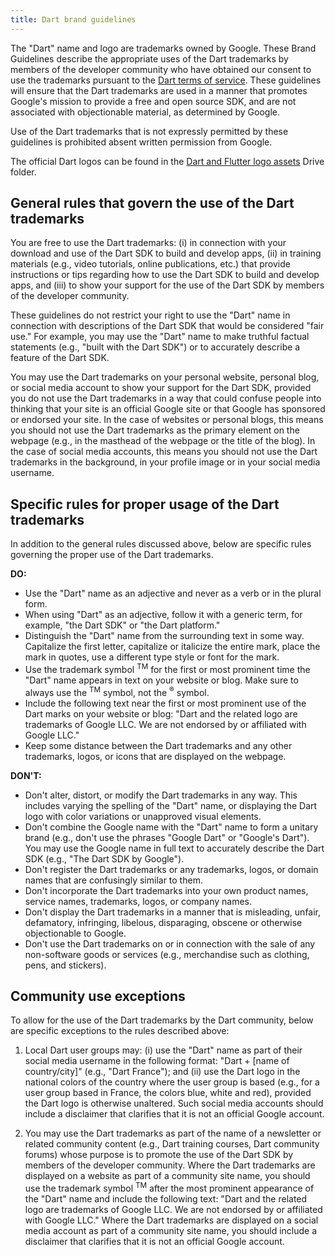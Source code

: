 ```yaml
---
title: Dart brand guidelines
---
```


The "Dart" name and logo are trademarks owned by Google.
These Brand Guidelines describe the appropriate uses of the Dart
trademarks by members of the developer community who have obtained our
consent to use the trademarks pursuant to the [Dart terms of service](/terms).
These guidelines will ensure that the Dart trademarks are used in a
manner that promotes Google's mission to provide a free and open source
SDK, and are not associated with objectionable
material, as determined by Google.

Use of the Dart trademarks that is not expressly permitted by these
guidelines is prohibited absent written permission from Google.

The official Dart logos can be found in the [Dart and Flutter logo
assets](https://drive.google.com/corp/drive/folders/1KXNtO9My2AMpDOF9A9Y_4aj4_BcgmDDT) Drive folder.

## General rules that govern the use of the Dart trademarks

You are free to use the Dart trademarks: (i) in connection with your
download and use of the Dart SDK to build and develop 
apps, (ii) in training materials (e.g., video tutorials, online publications,
etc.) that provide instructions or tips regarding how to use the Dart
SDK to build and develop apps, and (iii) to show your support for
the use of the Dart SDK by members of the developer community.  

These guidelines do not restrict your right to use the "Dart" name
in connection with descriptions of the Dart SDK that would be
considered "fair use."  For example, you may use the "Dart"
name to make truthful factual statements (e.g., "built with the Dart
SDK") or to accurately describe a feature of the Dart SDK.  

You may use the Dart trademarks on your personal website, personal
blog, or social media account to show your support for the Dart SDK,
provided you do not use the Dart trademarks in a way that
could confuse people into thinking that your site is an official Google
site or that Google has sponsored or endorsed your site. In the case of
websites or personal blogs, this means you should not use the Dart
trademarks as the primary element on the webpage (e.g., in the masthead
of the webpage or the title of the blog). In the case of social media
accounts, this means you should not use the Dart trademarks in the
background, in your profile image or in your social media username.  

## Specific rules for proper usage of the Dart trademarks

In addition to the general rules discussed above, below are specific
rules governing the proper use of the Dart trademarks.  

**DO:**

* Use the "Dart" name as an adjective and never as a verb or in the plural form.
* When using "Dart" as an adjective, follow it with a generic term, 
  for example, "the Dart SDK" or "the Dart platform."
* Distinguish the "Dart" name from the surrounding text in some way.
  Capitalize the first letter, capitalize or italicize the entire mark,
  place the mark in quotes, use a different type style or font for the mark.
* Use the trademark symbol <sup>TM</sup> for the first or most prominent
  time the "Dart" name appears in text on your website or blog.
  Make sure to always use the <sup>TM</sup> symbol,
  not the <sup>&reg;</sup> symbol.
* Include the following text near the first or most prominent use of the
  Dart marks on your website or blog: "Dart and the related logo are
  trademarks of Google LLC. We are not endorsed by or affiliated with
  Google LLC."
* Keep some distance between the Dart trademarks and any other trademarks,
  logos, or icons that are displayed on the webpage.

**DON'T:**

* Don't alter, distort, or modify the Dart trademarks in any way.
  This includes varying the spelling of the "Dart" name, or displaying
  the Dart logo with color variations or unapproved visual elements. 
* Don't combine the Google name with the "Dart" name to form a unitary
  brand (e.g., don't use the phrases "Google Dart" or "Google's Dart").
  You may use the Google name in full text to accurately describe the
  Dart SDK (e.g., "The Dart SDK by Google").
* Don't register the Dart trademarks or any trademarks, logos,
  or domain names that are confusingly similar to them.
* Don't incorporate the Dart trademarks into your own product names,
  service names, trademarks, logos, or company names.   
* Don't display the Dart trademarks in a manner that is misleading,
  unfair, defamatory, infringing, libelous, disparaging, obscene or
  otherwise objectionable to Google.
* Don't use the Dart trademarks on or in connection with the sale of
  any non-software goods or services (e.g., merchandise such as clothing,
  pens, and stickers).

## Community use exceptions

To allow for the use of the Dart trademarks by the Dart community,
below are specific exceptions to the rules described above:  

1. Local Dart user groups may: (i) use the "Dart" name
   as part of their social media username in the following format:
   "Dart + [name of country/city]" (e.g., "Dart France"); and (ii)
   use the Dart logo in the national colors of the country where the
   user group is based (e.g., for a user group based in France,
   the colors blue, white and red), provided the Dart logo is otherwise
   unaltered.  Such social media accounts should include a disclaimer that
   clarifies that it is not an official Google account.

2. You may use the Dart trademarks as part of the name of a newsletter
   or related community content (e.g., Dart training courses,
   Dart community forums) whose purpose is to promote the use of the
   Dart SDK by members of the developer community.
   Where the Dart trademarks are displayed on a website as part of a
   community site name, you should use the trademark symbol <sup>TM</sup>
   after the most prominent appearance of the "Dart" name and include
   the following text: "Dart and the related logo are trademarks of
   Google LLC.  We are not endorsed by or affiliated with Google LLC."
   Where the Dart trademarks are displayed on a social media account
   as part of a community site name, you should include a disclaimer that
   clarifies that it is not an official Google account.
